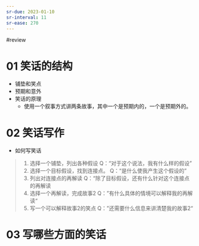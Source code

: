```yaml
---
sr-due: 2023-01-10
sr-interval: 11
sr-ease: 270
---
```


#review 

# 01 笑话的结构
- 铺垫和笑点
- 预期和意外
- 笑话的原理
	- 使用一个叙事方式讲两条故事，其中一个是预期内的，一个是预期外的。

# 02 笑话写作
- 如何写笑话
>1. 选择一个铺垫，列出各种假设
>    Q：“对于这个说法，我有什么样的假设”
>2. 选择一个目标假设，找到连接点。
>	Q：“是什么使我产生这个假设的”
>3. 列出对连接点的再解读
>	Q：“除了目标假设，还有什么针对这个连接点的再解读
>4. 选择一个再解读，完成故事2
>	Q：”有什么具体的情境可以解释我的再解读“
>5. 写一个可以解释故事2的笑点
>	Q：”还需要什么信息来讲清楚我的故事2“
# 03 写哪些方面的笑话
